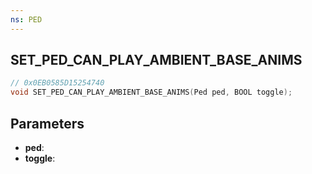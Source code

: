 ```yaml
---
ns: PED
---
```

## SET_PED_CAN_PLAY_AMBIENT_BASE_ANIMS

```c
// 0x0EB0585D15254740
void SET_PED_CAN_PLAY_AMBIENT_BASE_ANIMS(Ped ped, BOOL toggle);
```

## Parameters
* **ped**:
* **toggle**:
